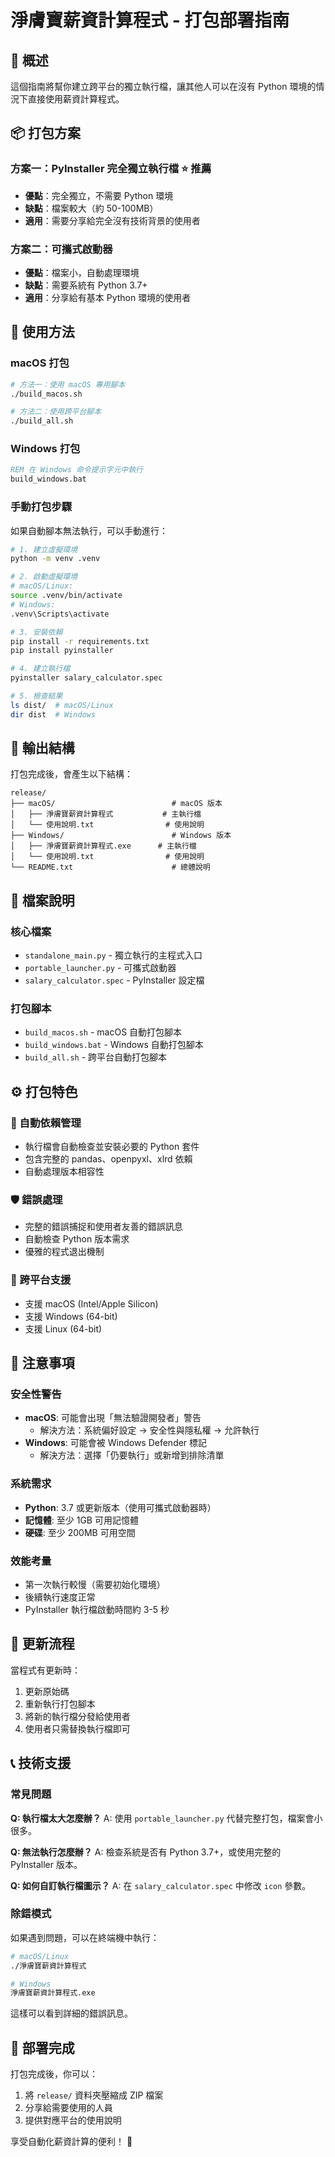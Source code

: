 # 淨膚寶薪資計算程式 - 打包部署指南

## 🎯 概述

這個指南將幫你建立跨平台的獨立執行檔，讓其他人可以在沒有 Python 環境的情況下直接使用薪資計算程式。

## 📦 打包方案

### 方案一：PyInstaller 完全獨立執行檔 ⭐️ 推薦
- **優點**：完全獨立，不需要 Python 環境
- **缺點**：檔案較大（約 50-100MB）
- **適用**：需要分享給完全沒有技術背景的使用者

### 方案二：可攜式啟動器
- **優點**：檔案小，自動處理環境
- **缺點**：需要系統有 Python 3.7+
- **適用**：分享給有基本 Python 環境的使用者

## 🚀 使用方法

### macOS 打包

```bash
# 方法一：使用 macOS 專用腳本
./build_macos.sh

# 方法二：使用跨平台腳本
./build_all.sh
```

### Windows 打包

```cmd
REM 在 Windows 命令提示字元中執行
build_windows.bat
```

### 手動打包步驟

如果自動腳本無法執行，可以手動進行：

```bash
# 1. 建立虛擬環境
python -m venv .venv

# 2. 啟動虛擬環境
# macOS/Linux:
source .venv/bin/activate
# Windows:
.venv\Scripts\activate

# 3. 安裝依賴
pip install -r requirements.txt
pip install pyinstaller

# 4. 建立執行檔
pyinstaller salary_calculator.spec

# 5. 檢查結果
ls dist/  # macOS/Linux
dir dist  # Windows
```

## 📁 輸出結構

打包完成後，會產生以下結構：

```
release/
├── macOS/                          # macOS 版本
│   ├── 淨膚寶薪資計算程式           # 主執行檔
│   └── 使用說明.txt                # 使用說明
├── Windows/                        # Windows 版本
│   ├── 淨膚寶薪資計算程式.exe      # 主執行檔
│   └── 使用說明.txt                # 使用說明
└── README.txt                      # 總體說明
```

## 🔧 檔案說明

### 核心檔案
- `standalone_main.py` - 獨立執行的主程式入口
- `portable_launcher.py` - 可攜式啟動器
- `salary_calculator.spec` - PyInstaller 設定檔

### 打包腳本
- `build_macos.sh` - macOS 自動打包腳本
- `build_windows.bat` - Windows 自動打包腳本
- `build_all.sh` - 跨平台自動打包腳本

## ⚙️ 打包特色

### 🔄 自動依賴管理
- 執行檔會自動檢查並安裝必要的 Python 套件
- 包含完整的 pandas、openpyxl、xlrd 依賴
- 自動處理版本相容性

### 🛡️ 錯誤處理
- 完整的錯誤捕捉和使用者友善的錯誤訊息
- 自動檢查 Python 版本需求
- 優雅的程式退出機制

### 📱 跨平台支援
- 支援 macOS (Intel/Apple Silicon)
- 支援 Windows (64-bit)
- 支援 Linux (64-bit)

## 🚨 注意事項

### 安全性警告
- **macOS**: 可能會出現「無法驗證開發者」警告
  - 解決方法：系統偏好設定 → 安全性與隱私權 → 允許執行
- **Windows**: 可能會被 Windows Defender 標記
  - 解決方法：選擇「仍要執行」或新增到排除清單

### 系統需求
- **Python**: 3.7 或更新版本（使用可攜式啟動器時）
- **記憶體**: 至少 1GB 可用記憶體
- **硬碟**: 至少 200MB 可用空間

### 效能考量
- 第一次執行較慢（需要初始化環境）
- 後續執行速度正常
- PyInstaller 執行檔啟動時間約 3-5 秒

## 🔄 更新流程

當程式有更新時：

1. 更新原始碼
2. 重新執行打包腳本
3. 將新的執行檔分發給使用者
4. 使用者只需替換執行檔即可

## 📞 技術支援

### 常見問題

**Q: 執行檔太大怎麼辦？**
A: 使用 `portable_launcher.py` 代替完整打包，檔案會小很多。

**Q: 無法執行怎麼辦？**
A: 檢查系統是否有 Python 3.7+，或使用完整的 PyInstaller 版本。

**Q: 如何自訂執行檔圖示？**
A: 在 `salary_calculator.spec` 中修改 `icon` 參數。

### 除錯模式

如果遇到問題，可以在終端機中執行：

```bash
# macOS/Linux
./淨膚寶薪資計算程式

# Windows
淨膚寶薪資計算程式.exe
```

這樣可以看到詳細的錯誤訊息。

## 🎉 部署完成

打包完成後，你可以：

1. 將 `release/` 資料夾壓縮成 ZIP 檔案
2. 分享給需要使用的人員
3. 提供對應平台的使用說明

享受自動化薪資計算的便利！ 🚀

